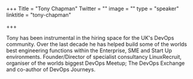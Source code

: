 +++
Title = "Tony Chapman"
Twitter = ""
image = ""
type = "speaker"
linktitle = "tony-chapman"

+++

<p>Tony has been instrumental in the hiring space for the UK's DevOps community. Over the last decade he has helped build some of the worlds best engineering functions within the Enterprise, SME and Start Up environments. Founder/Director of specialist consultancy LinuxRecruit, organiser of the worlds biggest DevOps Meetup; The DevOps Exchange and co-author of DevOps Journeys.<p>
